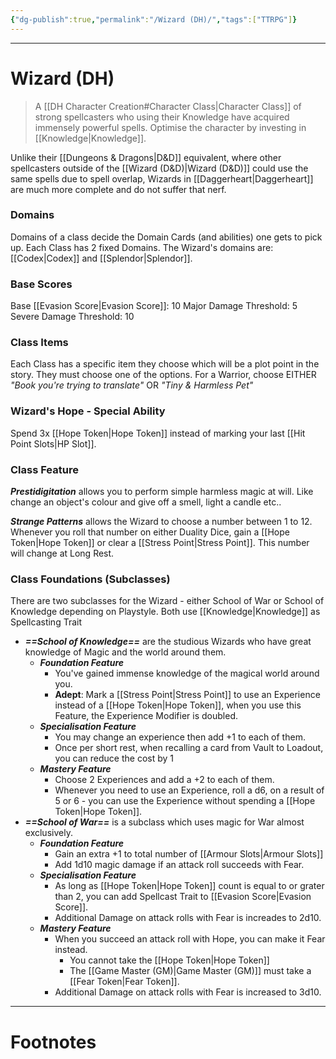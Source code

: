 ```yaml
---
{"dg-publish":true,"permalink":"/Wizard (DH)/","tags":["TTRPG"]}
---
```



---
# Wizard (DH)
> A [[DH Character Creation#Character Class\|Character Class]] of strong spellcasters who using their Knowledge have acquired immensely powerful spells. Optimise the character by investing in [[Knowledge\|Knowledge]].

Unlike their [[Dungeons & Dragons\|D&D]] equivalent, where other spellcasters outside of the [[Wizard (D&D)\|Wizard (D&D)]] could use the same spells due to spell overlap, Wizards in [[Daggerheart\|Daggerheart]] are much more complete and do not suffer that nerf.

### Domains
Domains of a class decide the Domain Cards (and abilities) one gets to pick up.
Each Class has 2 fixed Domains.
The Wizard's domains are: [[Codex\|Codex]] and [[Splendor\|Splendor]].

### Base Scores
Base [[Evasion Score\|Evasion Score]]: 10
Major Damage Threshold: 5
Severe Damage Threshold: 10

### Class Items
Each Class has a specific item they choose which will be a plot point in the story. They
must choose one of the options.
For a Warrior, choose EITHER *"Book you're trying to translate"* OR *"Tiny & Harmless Pet"*

### Wizard's Hope - Special Ability
Spend 3x [[Hope Token\|Hope Token]] instead of marking your last [[Hit Point Slots\|HP Slot]].

### Class Feature
***Prestidigitation*** allows you to perform simple harmless magic at will. Like change an object's colour and give off a smell, light a candle etc..

***Strange Patterns*** allows the Wizard to choose a number between 1 to 12. Whenever you roll that number on either Duality Dice, gain a [[Hope Token\|Hope Token]] or clear a [[Stress Point\|Stress Point]]. This number will change at Long Rest.

### Class Foundations (Subclasses)
There are two subclasses for the Wizard - either School of War or School of Knowledge depending on Playstyle. Both use [[Knowledge\|Knowledge]] as Spellcasting Trait

- ***==School of Knowledge==*** are the studious Wizards who have great knowledge of Magic and the world around them.
	- ***Foundation Feature***
		- You've gained immense knowledge of the magical world around you.
		- **Adept**: Mark a [[Stress Point\|Stress Point]] to use an Experience instead of a [[Hope Token\|Hope Token]], when you use this Feature, the Experience Modifier is doubled.
	- ***Specialisation Feature***
		- You may change an experience then add +1 to each of them.
		- Once per short rest, when recalling a card from Vault to Loadout, you can reduce the cost by 1
	- ***Mastery Feature***
		- Choose 2 Experiences and add a +2 to each of them.
		- Whenever you need to use an Experience, roll a d6, on a result of 5 or 6 - you can use the Experience without spending a [[Hope Token\|Hope Token]].
- ***==School of War==*** is a subclass which uses magic for War almost exclusively.
	- ***Foundation Feature***
		- Gain an extra +1 to total number of [[Armour Slots\|Armour Slots]]
		- Add 1d10 magic damage if an attack roll succeeds with Fear.
	- ***Specialisation Feature***
		- As long as [[Hope Token\|Hope Token]] count is equal to or grater than 2, you can add Spellcast Trait to [[Evasion Score\|Evasion Score]]. 
		- Additional Damage on attack rolls with Fear is increades to 2d10.
	- ***Mastery Feature***
		- When you succeed an attack roll with Hope, you can make it Fear instead.
			- You cannot take the [[Hope Token\|Hope Token]]
			- The [[Game Master (GM)\|Game Master (GM)]] must take a [[Fear Token\|Fear Token]].
		- Additional Damage on attack rolls with Fear is increased to 3d10.


---
# Footnotes